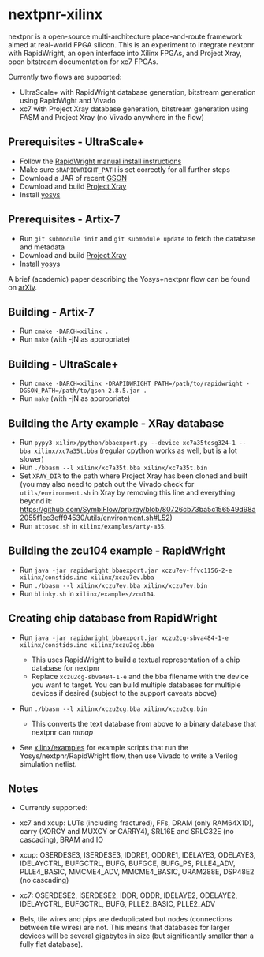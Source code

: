 # nextpnr-xilinx

nextpnr is a open-source multi-architecture place-and-route framework
aimed at real-world FPGA silicon. This is an experiment to integrate
nextpnr with RapidWright, an open interface into Xilinx FPGAs, and 
Project Xray, open bitstream documentation for xc7 FPGAs.

Currently two flows are supported:
 - UltraScale+ with RapidWright database generation, bitstream generation
   using RapidWight and Vivado
 - xc7 with Project Xray database generation, bitstream generation
   using FASM and Project Xray (no Vivado anywhere in the flow)

## Prerequisites - UltraScale+

 - Follow the [RapidWright manual install instructions](https://www.rapidwright.io/docs/Manual_Install.html)
 - Make sure `$RAPIDWRIGHT_PATH` is set correctly for all further steps
 - Download a JAR of recent [GSON](https://repo1.maven.org/maven2/com/google/code/gson/gson/2.8.5/)
 - Download and build [Project Xray](https://github.com/SymbiFlow/prjxray)
 - Install [yosys](https://github.com/YosysHQ/yosys)

## Prerequisites - Artix-7

 - Run `git submodule init` and `git submodule update` to fetch the database and metadata
 - Download and build [Project Xray](https://github.com/SymbiFlow/prjxray)
 - Install [yosys](https://github.com/YosysHQ/yosys)

A brief (academic) paper describing the Yosys+nextpnr flow can be found
on [arXiv](https://arxiv.org/abs/1903.10407).

## Building - Artix-7

 - Run `cmake -DARCH=xilinx .`
 - Run `make` (with -jN as appropriate)

## Building - UltraScale+

 - Run `cmake -DARCH=xilinx -DRAPIDWRIGHT_PATH=/path/to/rapidwright -DGSON_PATH=/path/to/gson-2.8.5.jar .`
 - Run `make` (with -jN as appropriate)

## Building the Arty example - XRay database
 - Run `pypy3 xilinx/python/bbaexport.py --device xc7a35tcsg324-1 --bba xilinx/xc7a35t.bba` (regular cpython works as well, but is a lot slower)
 - Run `./bbasm --l xilinx/xc7a35t.bba xilinx/xc7a35t.bin`
 - Set `XRAY_DIR` to the path where Project Xray has been cloned and built (you may also need to patch out the Vivado check for `utils/environment.sh` in Xray by removing this line and everything beyond it: https://github.com/SymbiFlow/prjxray/blob/80726cb73ba5c156549d98a2055f1ee3eff94530/utils/environment.sh#L52)
 - Run `attosoc.sh` in `xilinx/examples/arty-a35`.

## Building the zcu104 example - RapidWright
 - Run `java -jar rapidwright_bbaexport.jar xczu7ev-ffvc1156-2-e xilinx/constids.inc xilinx/xczu7ev.bba`
 - Run `./bbasm --l xilinx/xczu7ev.bba xilinx/xczu7ev.bin`
 - Run `blinky.sh` in `xilinx/examples/zcu104`.

## Creating chip database from RapidWright

 - Run `java -jar rapidwright_bbaexport.jar xczu2cg-sbva484-1-e xilinx/constids.inc xilinx/xczu2cg.bba`
   - This uses RapidWright to build a textual representation of a chip database for nextpnr
   - Replace `xczu2cg-sbva484-1-e` and the bba filename with the device you want to target. You can build multiple
     databases for multiple devices if desired (subject to the support caveats above)

 - Run `./bbasm --l xilinx/xczu2cg.bba xilinx/xczu2cg.bin`
   - This converts the text database from above to a binary database that nextpnr can _mmap_
  - See [xilinx/examples](xilinx/examples) for example scripts that run the Yosys/nextpnr/RapidWright flow,
    then use Vivado to write a Verilog simulation netlist.

## Notes

  - Currently supported:
  - xc7 and xcup: LUTs (including fractured), FFs, DRAM (only RAM64X1D), carry (XORCY and MUXCY or CARRY4), SRL16E and SRLC32E (no cascading), BRAM and IO
  - xcup: OSERDESE3, ISERDESE3, IDDRE1, ODDRE1, IDELAYE3, ODELAYE3, IDELAYCTRL, BUFGCTRL, BUFG, BUFGCE, BUFG_PS, PLLE4_ADV, PLLE4_BASIC, MMCME4_ADV, MMCME4_BASIC, URAM288E, DSP48E2 (no cascading)
  - xc7: OSERDESE2, ISERDESE2, IDDR, ODDR, IDELAYE2, ODELAYE2, IDELAYCTRL, BUFGCTRL, BUFG, PLLE2_BASIC, PLLE2_ADV

  - Bels, tile wires and pips are deduplicated but nodes (connections between tile wires) are not. This means
    that databases for larger devices will be several gigabytes in size (but significantly smaller than a fully flat database).
